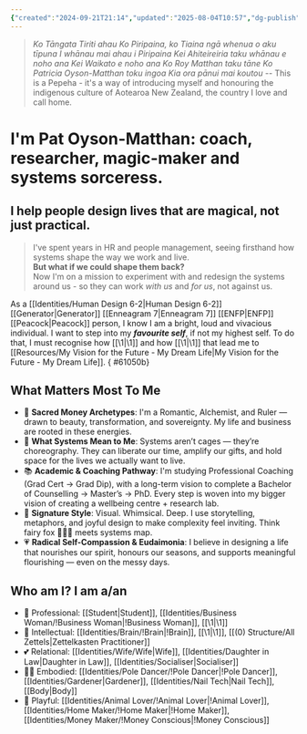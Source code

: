 ```yaml
---
{"created":"2024-09-21T21:14","updated":"2025-08-04T10:57","dg-publish":true,"noteIcon":"butterfly","title":"Who I Am","aliases":["Who Am I","Who I Am"],"permalink":"/identities/my-identities/","dgPassFrontmatter":true}
---
```



>_Ko Tāngata Tiriti ahau 
>Ko Piripaina, ko Tiaina ngā whenua o aku tīpuna 
>I whānau mai ahau i Piripaina
>Kei Ahiteireiria taku whānau e noho ana 
>Kei Waikato e noho ana 
>Ko Roy Matthan taku tāne 
>Ko Patricia Oyson-Matthan toku ingoa
>Kia ora pānui mai koutou_
>-- This is a Pepeha - it's a way of introducing myself and honouring the indigenous culture of Aotearoa New Zealand, the country I love and call home.

# I'm Pat Oyson-Matthan: coach, researcher, magic-maker and systems sorceress. 
## I help people design lives that are magical, not just practical.

> I've spent years in HR and people management, seeing firsthand how systems shape the way we work and live.  
> **But what if we could shape them back?**  
> Now I'm on a mission to experiment with and redesign the systems around us - so they can work _with us_ and _for us_, not against us. 

As a [[Identities/Human Design 6-2\|Human Design 6-2]] [[Generator\|Generator]] [[Enneagram 7\|Enneagram 7]] [[ENFP\|ENFP]] [[Peacock\|Peacock]] person, I know I am a bright, loud and vivacious individual. I want to step into my ***favourite self***, if not my highest self. To do that, I must recognise how [[\1\|\1]] and how [[\1\|\1]] that lead me to [[Resources/My Vision for the Future - My Dream Life\|My Vision for the Future - My Dream Life]]. 
{ #61050b}


## What Matters Most To Me

- 💫 **Sacred Money Archetypes**: I'm a Romantic, Alchemist, and Ruler — drawn to beauty, transformation, and sovereignty. My life and business are rooted in these energies.
- 🔧 **What Systems Mean to Me**: Systems aren’t cages — they’re choreography. They can liberate our time, amplify our gifts, and hold space for the lives we actually want to live.
- 📚 **Academic & Coaching Pathway**: I'm studying Professional Coaching (Grad Cert → Grad Dip), with a long-term vision to complete a Bachelor of Counselling → Master’s → PhD. Every step is woven into my bigger vision of creating a wellbeing centre + research lab.
- 🎨 **Signature Style**: Visual. Whimsical. Deep. I use storytelling, metaphors, and joyful design to make complexity feel inviting. Think fairy fox 🦊🦋✨ meets systems map.
- 💗 **Radical Self-Compassion & Eudaimonia**: I believe in designing a life that nourishes our spirit, honours our seasons, and supports meaningful flourishing — even on the messy days.

## Who am I? I am a/an

- 💼 Professional: [[Student\|Student]], [[Identities/Business Woman/!Business Woman\|!Business Woman]], [[\1\|\1]]
- 🧠 Intellectual: [[Identities/Brain/!Brain\|!Brain]], [[\1\|\1]], [[(0) Structure/All Zettels\|Zettelkasten Practitioner]]
- 💕 Relational: [[Identities/Wife/Wife\|Wife]], [[Identities/Daughter in Law\|Daughter in Law]], [[Identities/Socialiser\|Socialiser]]
- 🧘‍♀️ Embodied: [[Identities/Pole Dancer/!Pole Dancer\|!Pole Dancer]], [[Identities/Gardener\|Gardener]], [[Identities/Nail Tech\|Nail Tech]], [[Body\|Body]]
- 🐾 Playful: [[Identities/Animal Lover/!Animal Lover\|!Animal Lover]], [[Identities/Home Maker/!Home Maker\|!Home Maker]], [[Identities/Money Maker/!Money Conscious\|!Money Conscious]]